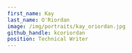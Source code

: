 ```yaml
---
first_name: Kay
last_name: O'Riordan
image: /img/portraits/kay_oriordan.jpg
github_handle: kcoriordan
position: Technical Writer
---
```

